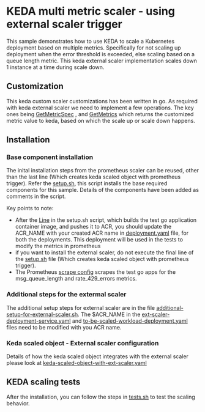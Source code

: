 # KEDA multi metric scaler - using external scaler trigger

This sample demonstrates how to use KEDA to scale a Kubernetes deployment based on multiple metrics. Specifically for not scaling up deployment when the error threshold is exceeded, else scaling based on a queue length metric. This keda external scaler implementation scales down 1 instance at a time during scale down.

## Customization

This keda custom scaler customizations has been written in go. As required with keda external scaler we need to implement a few operations. The key ones being [GetMetricSpec](./main.go#L83) , and [GetMetrics](./main.go#L95) which returns the customized metric value to keda, based on which the scale up or scale down happens. 

## Installation

### Base component installation
The inital installation steps from the prometheus scaler can be reused, other than the last line (Which creates keda scaled object with prometheus trigger). Refer the [setup.sh](../prometheus-scaler/setup.sh), this script installs the base required components for this sample. Details of the components have been added as comments in the script. 

Key points to note:

* After the [Line](../prometheus-scaler/setup.sh#L168) in the setup.sh script, which builds the test go application container image, and pushes it to ACR, you should update the ACR_NAME with your created ACR name in [deployment.yaml](../prometheus-scaler//deployment.yaml) file, for both the deployments. This deployment will be used in the tests to modify the metrics in prometheus
* if you want to install the external scaler, do not execute the final line of the [setup.sh](../prometheus-scaler/setup.sh#L194) file (Which creates keda scaled object with prometheus trigger).
* The Prometheus [scrape config](../prometheus-scaler//prometheus.yaml#L795-800) scrapes the test go apps for the msg_queue_length and rate_429_errors metrics.
  
### Additional steps for the extermal scaler

The additional setup steps for external scaler are in the file [additional-setup-for-external-scaler.sh](./additional-setup-for-external-scaler.sh). The $ACR_NAME in the [ext-scaler-deployment-service.yaml](./ext-scaler-deployment-service.yaml) and [to-be-scaled-workload-deployment.yaml](./to-be-scaled-workload-deployment.yaml) files need to be modified with you ACR name.

### Keda scaled object - External scaler configuration

Details of how the keda scaled object integrates with the external scaler please look at [keda-scaled-object-with-ext-scaler.yaml](./keda-scaled-object-with-ext-scaler.yaml#L16)

## KEDA scaling tests

After the installation, you can follow the steps in [tests.sh](./tests.sh) to test the scaling behavior.

